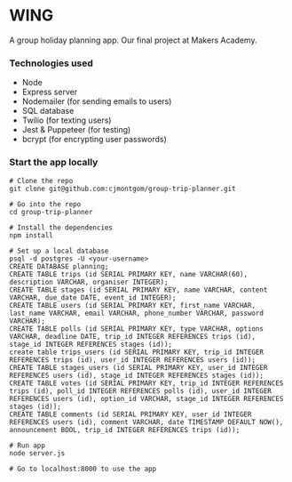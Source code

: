 # WING

A group holiday planning app. Our final project at Makers Academy. 


### Technologies used

- Node
- Express server
- Nodemailer (for sending emails to users)
- SQL database
- Twilio (for texting users)
- Jest & Puppeteer (for testing)
- bcrypt (for encrypting user passwords)


### Start the app locally

```
# Clone the repo
git clone git@github.com:cjmontgom/group-trip-planner.git

# Go into the repo
cd group-trip-planner

# Install the dependencies
npm install

# Set up a local database 
psql -d postgres -U <your-username>
CREATE DATABASE planning;
CREATE TABLE trips (id SERIAL PRIMARY KEY, name VARCHAR(60), description VARCHAR, organiser INTEGER);
CREATE TABLE stages (id SERIAL PRIMARY KEY, name VARCHAR, content VARCHAR, due_date DATE, event_id INTEGER);
CREATE TABLE users (id SERIAL PRIMARY KEY, first_name VARCHAR, last_name VARCHAR, email VARCHAR, phone_number VARCHAR, password VARCHAR);
CREATE TABLE polls (id SERIAL PRIMARY KEY, type VARCHAR, options VARCHAR, deadline DATE, trip_id INTEGER REFERENCES trips (id), stage_id INTEGER REFERENCES stages (id));
create table trips_users (id SERIAL PRIMARY KEY, trip_id INTEGER REFERENCES trips (id), user_id INTEGER REFERENCES users (id));
CREATE TABLE stages_users (id SERIAL PRIMARY KEY, user_id INTEGER REFERENCES users (id), stage_id INTEGER REFERENCES stages (id));
CREATE TABLE votes (id SERIAL PRIMARY KEY, trip_id INTEGER REFERENCES trips (id), poll_id INTEGER REFERENCES polls (id), user_id INTEGER REFERENCES users (id), option_id VARCHAR, stage_id INTEGER REFERENCES stages (id));
CREATE TABLE comments (id SERIAL PRIMARY KEY, user_id INTEGER REFERENCES users (id), comment VARCHAR, date TIMESTAMP DEFAULT NOW(), announcement BOOL, trip_id INTEGER REFERENCES trips (id));

# Run app
node server.js

# Go to localhost:8000 to use the app

```

